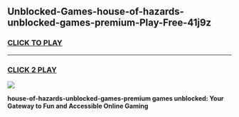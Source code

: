 
## Unblocked-Games-house-of-hazards-unblocked-games-premium-Play-Free-41j9z
<h3>
<a href="https://premium76.site?title=house-of-hazards-unblocked-games-premium&ref=18A1">CLICK TO PLAY</a></h3>
<hr>

<h3>
<a href="https://premium76.site?title=house-of-hazards-unblocked-games-premium&ref=18A1">CLICK 2 PLAY</a>
  
</h3>

<a href="https://premium76.site?title=house-of-hazards-unblocked-games-premium&ref=18A1"><img src="https://clearcache.store/games.png"></a>


**house-of-hazards-unblocked-games-premium games unblocked: Your Gateway to Fun and Accessible Online Gaming**
